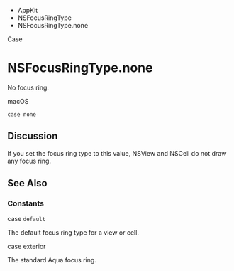 

- AppKit
- NSFocusRingType
-  NSFocusRingType.none 

Case

# NSFocusRingType.none

No focus ring.

macOS

``` source
case none
```

## Discussion

If you set the focus ring type to this value, NSView and NSCell do not draw any focus ring.

## See Also

### Constants

case `default`

The default focus ring type for a view or cell.

case exterior

The standard Aqua focus ring.

